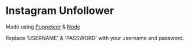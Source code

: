 # Instagram Unfollower
Made using [Puppeteer](https://github.com/puppeteer/puppeteer) & [Node](https://github.com/nodejs/node)

Replace 'USERNAME' & 'PASSWORD' with your username and password.
